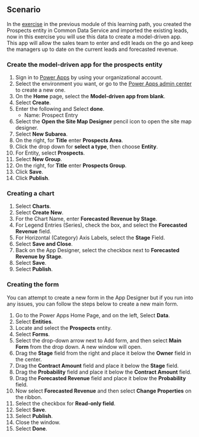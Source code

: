 ## Scenario

In the [exercise](https://docs.microsoft.com/learn/modules/get-started-with-powerapps-common-data-service/4a-use-data-cds-exercise/?azure-portal=true) in the previous module of this learning path, you created 
the Prospects entity in Common Data Service and imported the existing leads, 
now in this exercise you will use this data to create a model-driven app. 
This app will allow the sales team to enter and edit leads on the go and 
keep the managers up to date on the current leads and forecasted revenue.

### Create the model-driven app for the prospects entity

1. Sign in to [Power Apps](https://make.powerapps.com/?azure-portal=true) by using your organizational account.
1. Select the environment you want, or go to the [Power Apps admin center](https://admin.powerplatform.microsoft.com/?azure-portal=true) to create a new one.
1. On the **Home** page, select the **Model-driven app from blank**.  
1. Select **Create**.
1. Enter the following and Select **done**.
	- Name:  Prospect Entry
1. Select the **Open the Site Map Designer** pencil icon to open the site map designer.
1. Select **New Subarea**.
1. On the right, for **Title** enter **Prospects Area**.
1. Click the drop down for **select a type**, then choose **Entity**.
1. For Entity, select **Prospects**.
1. Select **New Group**.
1. On the right, for **Title** enter **Prospects Group**.
1. Click **Save**.
1. Click **Publish**.

### Creating a chart

1.	Select **Charts**.
1.	Select **Create New**.
1.	For the Chart Name, enter **Forecasted Revenue by Stage**.
1.	For Legend Entries (Series), check the box, and select the **Forecasted Revenue** field.
1.	For Horizontal (Category) Axis Labels, select the **Stage** Field.
1.	Select **Save and Close**.
1.	Back on the App Designer, select the checkbox next to **Forecasted Revenue by Stage**.
1.	Select **Save**.
1.	Select **Publish**.

### Creating the form

You can attempt to create a new form in the App Designer but if you run
into any issues, you can follow the steps below to create a new main
form.

1.  Go to the Power Apps Home Page, and on the left, Select **Data**.
1.  Select **Entities**.
1.  Locate and select the **Prospects** entity. 
1.  Select **Forms**.
1.  Select the drop-down arrow next to Add form, and then select **Main Form** from the drop down. A new window will open.
1.  Drag the **Stage** field from the right and place it below the **Owner** field in the center.
1.  Drag the **Contract Amount** field and place it below the **Stage** field.
1.  Drag the **Probability** field and place it below the **Contract Amount** field.
1.  Drag the **Forecasted Revenue** field and place it below the **Probability** field.
1.  Now select **Forecasted Revenue** and then select **Change Properties** on the ribbon.
1.  Select the checkbox for **Read-only field**.
1.  Select **Save**.
1.  Select **Publish**.
1.  Close the window.
1.  Select **Done**.
